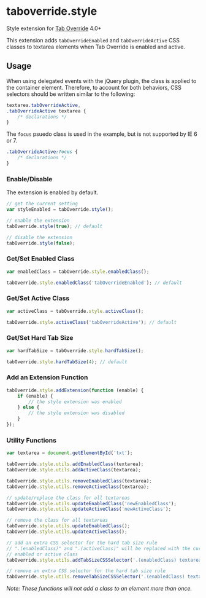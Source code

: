 # taboverride.style

Style extension for [Tab Override](https://github.com/wjbryant/taboverride) 4.0+

This extension adds `tabOverrideEnabled` and `tabOverrideActive` CSS classes to
textarea elements when Tab Override is enabled and active.

## Usage

When using delegated events with the jQuery plugin, the class is applied to the
container element. Therefore, to account for both behaviors, CSS selectors
should be written similar to the following:

```css
textarea.tabOverrideActive,
.tabOverrideActive textarea {
    /* declarations */
}
```

The `focus` psuedo class is used in the example, but is not supported by IE 6 or 7.

```css
.tabOverrideActive:focus {
    /* declarations */
}
```

### Enable/Disable

The extension is enabled by default.

```javascript
// get the current setting
var styleEnabled = tabOverride.style();
```

```javascript
// enable the extension
tabOverride.style(true); // default
```

```javascript
// disable the extension
tabOverride.style(false);
```

### Get/Set Enabled Class

```javascript
var enabledClass = tabOverride.style.enabledClass();
```

```javascript
tabOverride.style.enabledClass('tabOverrideEnabled'); // default
```

### Get/Set Active Class

```javascript
var activeClass = tabOverride.style.activeClass();
```

```javascript
tabOverride.style.activeClass('tabOverrideActive'); // default
```

### Get/Set Hard Tab Size

```javascript
var hardTabSize = tabOverride.style.hardTabSize();
```

```javascript
tabOverride.style.hardTabSize(4); // default
```

### Add an Extension Function

```javascript
tabOverride.style.addExtension(function (enable) {
    if (enable) {
        // the style extension was enabled
    } else {
        // the style extension was disabled
    }
});
```

### Utility Functions

```javascript
var textarea = document.getElementById('txt');

tabOverride.style.utils.addEnabledClass(textarea);
tabOverride.style.utils.addActiveClass(textarea);

tabOverride.style.utils.removeEnabledClass(textarea);
tabOverride.style.utils.removeActiveClass(textarea);

// update/replace the class for all textareas
tabOverride.style.utils.updateEnabledClass('newEnabledClass');
tabOverride.style.utils.updateActiveClass('newActiveClass');

// remove the class for all textareas
tabOverride.style.utils.updateEnabledClass();
tabOverride.style.utils.updateActiveClass();

// add an extra CSS selector for the hard tab size rule
// ".(enabledClass)" and ".(activeClass)" will be replaced with the current
// enabled or active class
tabOverride.style.utils.addTabSizeCSSSelector('.(enabledClass) textarea');

// remove an extra CSS selector for the hard tab size rule
tabOverride.style.utils.removeTabSizeCSSSelector('.(enabledClass) textarea');
```

*Note: These functions will not add a class to an element more than once.*